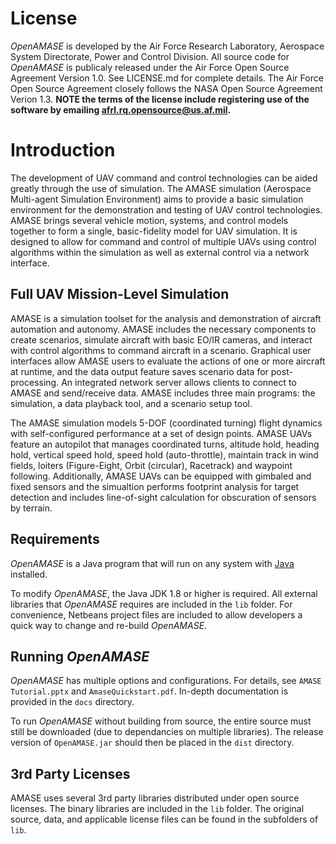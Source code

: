 # License

*OpenAMASE* is developed by the Air Force Research Laboratory, Aerospace System Directorate, Power and Control Division.
All source code for *OpenAMASE* is publicaly released under the Air Force Open Source Agreement
Version 1.0. See LICENSE.md for complete details. The Air Force Open Source Agreement closely follows the NASA Open Source
Agreement Verion 1.3. **NOTE the terms of the license include registering use of the software by emailing <a href="mailto:afrl.rq.opensource@us.af.mil?subject=OpenAMASE Registration&body=Please register me for use of OpenAMASE. Name: ____________">afrl.rq.opensource@us.af.mil</a>.**

# Introduction

The development of UAV command and control technologies can be aided greatly through the use of simulation. The AMASE simulation (Aerospace Multi-agent Simulation Environment) aims to provide a basic simulation environment for the demonstration and testing of UAV control technologies. AMASE brings several vehicle motion, systems, and control models together to form a single, basic-fidelity model for UAV simulation. It is designed to allow for command and control of multiple UAVs using control algorithms within the simulation as well as external control via a network interface.

## Full UAV Mission-Level Simulation
AMASE is a simulation toolset for the analysis and demonstration of aircraft automation and autonomy. AMASE includes the necessary components to create scenarios, simulate aircraft with basic EO/IR cameras, and interact with control algorithms to command aircraft in a scenario. Graphical user interfaces allow AMASE users to evaluate the actions of one or more aircraft at runtime, and the data output feature saves scenario data for post-processing. An integrated network server allows clients to connect to AMASE and send/receive data. AMASE includes three main programs: the simulation, a data playback tool, and a scenario setup tool.

The AMASE simulation models 5-DOF (coordinated turning) flight dynamics with self-configured performance at a set of design points. AMASE UAVs feature an autopilot that manages coordinated turns, altitude hold, heading hold, vertical speed hold, speed hold (auto-throttle), maintain track in wind fields, loiters (Figure-Eight, Orbit (circular), Racetrack) and waypoint following. Additionally, AMASE UAVs can be equipped with gimbaled and fixed sensors and the simualtion performs footprint analysis for target detection and includes line-of-sight calculation for obscuration of sensors by terrain.

## Requirements

*OpenAMASE* is a Java program that will run on any system with [Java][java download] installed.

[java download]: https://java.com/en/download/

To modify *OpenAMASE*, the Java JDK 1.8 or higher is required. All external libraries that *OpenAMASE*
requires are included in the `lib` folder. For convenience, Netbeans project files are included to allow
developers a quick way to change and re-build *OpenAMASE*.

## Running *OpenAMASE*

*OpenAMASE* has multiple options and configurations. For details, see `AMASE Tutorial.pptx` and `AmaseQuickstart.pdf`. In-depth
documentation is provided in the `docs` directory.

To run *OpenAMASE* without building from source, the entire source must still be downloaded (due to dependancies on multiple
libraries). The release version of `OpenAMASE.jar` should then be placed in the `dist` directory.

## 3rd Party Licenses
AMASE uses several 3rd party libraries distributed under open source licenses. The binary libraries are included in the `lib` folder. The original source, data, and applicable license files can be found in the subfolders of `lib`.
